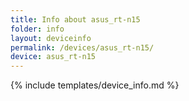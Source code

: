 ```yaml
---
title: Info about asus_rt-n15
folder: info
layout: deviceinfo
permalink: /devices/asus_rt-n15/
device: asus_rt-n15
---
```

{% include templates/device_info.md %}
